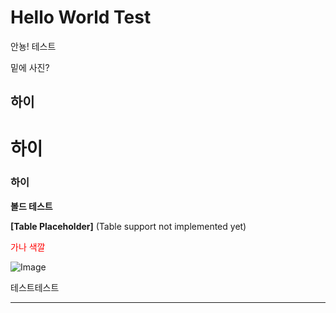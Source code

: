 # Hello World Test

안뇽! 테스트

밑에 사진?

## 하이

# 하이

### 하이

**볼드 테스트**


**[Table Placeholder]** (Table support not implemented yet)

<span style="color:red">가나 색깔</span>

![Image](https://prod-files-secure.s3.us-west-2.amazonaws.com/e6db513d-ec54-40ff-aa74-2487b0bcfe15/e3c80383-cacd-417b-9b44-5d63ef4f796c/%E1%84%89%E1%85%B3%E1%84%8F%E1%85%B3%E1%84%85%E1%85%B5%E1%86%AB%E1%84%89%E1%85%A3%E1%86%BA_2025-03-10_21.58.46.png?X-Amz-Algorithm=AWS4-HMAC-SHA256&X-Amz-Content-Sha256=UNSIGNED-PAYLOAD&X-Amz-Credential=ASIAZI2LB466275OBY2H%2F20250310%2Fus-west-2%2Fs3%2Faws4_request&X-Amz-Date=20250310T130758Z&X-Amz-Expires=3600&X-Amz-Security-Token=IQoJb3JpZ2luX2VjEEQaCXVzLXdlc3QtMiJHMEUCIDiimJzHHpcWqSLfk9xbdbze2qeGT3xr1b5RWL77YbJmAiEA0cvG6Q840jr9w3vRMmth03F4repDLhv48DEWGlVibx4qiAQIjf%2F%2F%2F%2F%2F%2F%2F%2F%2F%2FARAAGgw2Mzc0MjMxODM4MDUiDJiNmyY4e%2FTT3ba6IircA4pp9wHMk3QMHovK5TCteyzTSDFLRNo0IiIFxf8%2BcRtEYdK5WNDbSkKqB9V%2BNHmX6Nix%2BxdA%2BK9aWlVxFWZ7%2FqQkPczX%2BkgmOfXybAhtAw0TznfAzMAh0iz%2BTV9BGmXTJMrpBtImLgehgu%2FS%2BeN%2FWsZ3yDzyCCXwHjK8FINNRluaC18a0%2BBZuUp6qOzx%2FQE56iUuCZMg2ESAVRLTnd55x9xdldX7KQ9Dy6xWO8DWKSE4MU6Jynfau40aCK%2F7TkZeHBaMPywIGuPIqHYh2b5QxPLNbC8S5G3Wn0i5ter2ki6D84qI9eShoduUiBITtq8E9RsZMhhEKq4tR%2F5X3z1Eqw9xlOlx0uJAYEyqT9Sh6oKJy%2FKM2l2pIWF91mfa%2FCnUsN6dgVa3wb6YJFpzdVyxVNU1l6vfxnbqSYwxNN6gWUTLYzfyA45DIjjd9xjngseIceLu5ep%2BOCrapqm7eFvd8HOnCzKi%2Fb0XglurQCHMvWNgTc%2BtcXhT6PBDNPL%2Bmr%2FtUYGPeq%2B5R7qO1ENTfYQKrkZyGBO90RNS6qOf%2FATk%2FfyNjAO8PcoObf20oGBUk%2FVLZMhaQTbVaM7se5qJAeL02VE8rY0ur5R0%2B5nlWY24IE%2BqW2CV5EwBnnTR2dTdMKequ74GOqUBgnJW2Hi4eWSQyTxFdhYL77STsAgPMe9z1vVyIKTBU3dx2HTfq09o5yNbGu%2BOdPWYgm1hm5GHvDHYjhgSN5aYJ2a%2BLBRq%2BDT0aCOUR%2BALFopr7wiaXSao%2FsWIOnPdyOF3fBJrP1EbUseNf3v66BCHlSAvpKHIOJ9slTIjEeNYCp4yvRGRMzPG6pr506iwnLs9GSgdIHG3UySXQCa14UE6AYQOqTX4&X-Amz-Signature=56b3cf9dfc4616b93dcf1ffd6c562f09b26e8e7012b703f38c600cb1ddc92da5&X-Amz-SignedHeaders=host&x-id=GetObject)

테스트테스트



---

